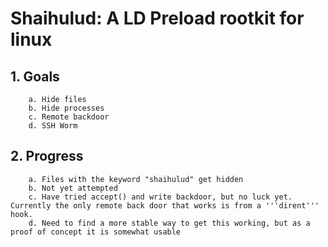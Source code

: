 # Shaihulud: A LD Preload rootkit for linux

## 1. Goals 
		a. Hide files
		b. Hide processes
		c. Remote backdoor
		d. SSH Worm
## 2. Progress
		a. Files with the keyword "shaihulud" get hidden
		b. Not yet attempted
		c. Have tried accept() and write backdoor, but no luck yet. Currently the only remote back door that works is from a '''dirent''' hook.
		d. Need to find a more stable way to get this working, but as a proof of concept it is somewhat usable


